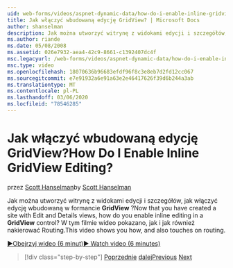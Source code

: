 ```yaml
---
uid: web-forms/videos/aspnet-dynamic-data/how-do-i-enable-inline-gridview-editing
title: Jak włączyć wbudowaną edycję GridView? | Microsoft Docs
author: shanselman
description: Jak można utworzyć witrynę z widokami edycji i szczegółów, jak włączyć edycję wbudowaną w formancie GridView? W tym filmie wideo pokazano, jak i touc...
ms.author: riande
ms.date: 05/08/2008
ms.assetid: 026e7932-aea4-42c9-8661-c1392407dc4f
msc.legacyurl: /web-forms/videos/aspnet-dynamic-data/how-do-i-enable-inline-gridview-editing
msc.type: video
ms.openlocfilehash: 18070636b96683efdf96f8c3e8eb7d2fd12cc067
ms.sourcegitcommit: e7e91932a6e91a63e2e46417626f39d6b244a3ab
ms.translationtype: MT
ms.contentlocale: pl-PL
ms.lasthandoff: 03/06/2020
ms.locfileid: "78546285"
---
```

# <a name="how-do-i-enable-inline-gridview-editing"></a><span data-ttu-id="0120d-105">Jak włączyć wbudowaną edycję GridView?</span><span class="sxs-lookup"><span data-stu-id="0120d-105">How Do I Enable Inline GridView Editing?</span></span>

<span data-ttu-id="0120d-106">przez [Scott Hanselman](https://github.com/shanselman)</span><span class="sxs-lookup"><span data-stu-id="0120d-106">by [Scott Hanselman](https://github.com/shanselman)</span></span>

<span data-ttu-id="0120d-107">Jak można utworzyć witrynę z widokami edycji i szczegółów, jak włączyć edycję wbudowaną w formancie **GridView** ?</span><span class="sxs-lookup"><span data-stu-id="0120d-107">Now that you have created a site with Edit and Details views, how do you enable inline editing in a **GridView** control?</span></span> <span data-ttu-id="0120d-108">W tym filmie wideo pokazano, jak i jak również nakierować Routing.</span><span class="sxs-lookup"><span data-stu-id="0120d-108">This video shows you how, and also touches on routing.</span></span>

[<span data-ttu-id="0120d-109">&#9654;Obejrzyj wideo (6 minut)</span><span class="sxs-lookup"><span data-stu-id="0120d-109">&#9654; Watch video (6 minutes)</span></span>](https://channel9.msdn.com/Blogs/ASP-NET-Site-Videos/how-do-i-enable-inline-gridview-editing)

> [!div class="step-by-step"]
> <span data-ttu-id="0120d-110">[Poprzednie](your-first-scaffold-and-what-is-dynamic-data.md)
> [dalej](how-do-i-change-how-my-fields-render.md)</span><span class="sxs-lookup"><span data-stu-id="0120d-110">[Previous](your-first-scaffold-and-what-is-dynamic-data.md)
[Next](how-do-i-change-how-my-fields-render.md)</span></span>
